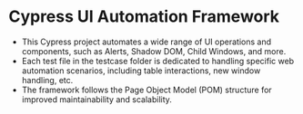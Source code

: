 # Cypress UI Automation Framework 

- This Cypress project automates a wide range of UI operations and components, such as Alerts, Shadow DOM, Child Windows, and more.
- Each test file in the testcase folder is dedicated to handling specific web automation scenarios, including table interactions, new      window handling, etc.
- The framework follows the Page Object Model (POM) structure for improved maintainability and scalability.


